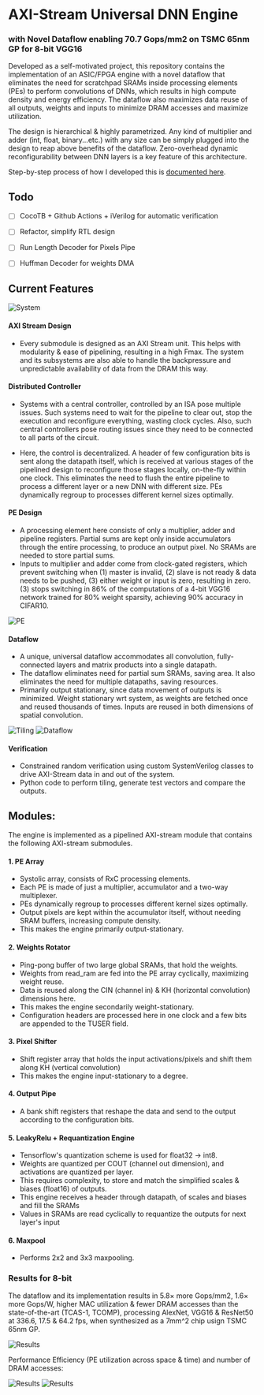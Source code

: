 # AXI-Stream Universal DNN Engine
### with Novel Dataflow enabling 70.7 Gops/mm2 on TSMC 65nm GP for 8-bit VGG16

Developed as a self-motivated project, this repository contains the implementation of an ASIC/FPGA engine with a novel dataflow that eliminates the need for scratchpad SRAMs inside processing elements (PEs) to perform convolutions of DNNs, which results in high compute density and energy efficiency. The dataflow also maximizes data reuse of all outputs, weights and inputs to minimize DRAM accesses and maximize utilization.

The design is hierarchical & highly parametrized. Any kind of multiplier and adder (int, float, binary...etc.) with any size can be simply plugged into the design to reap above benefits of the dataflow. Zero-overhead dynamic reconfigurability between DNN layers is a key feature of this architecture.

Step-by-step process of how I developed this is [documented here](https://aba-blog.xyz/dnn-to-chip-1/index.html).

## Todo

- [ ] CocoTB + Github Actions + iVerilog for automatic verification
- [ ] Refactor, simplify RTL design
- [ ] Run Length Decoder for Pixels Pipe
- [ ] Huffman Decoder for weights DMA


## Current Features

![System](docs/sys.PNG)

#### AXI Stream Design

* Every submodule is designed as an AXI Stream unit. This helps with modularity & ease of pipelining, resulting in a high Fmax. The system and its subsystems are also able to handle the backpressure and unpredictable availability of data from the DRAM this way.

#### Distributed Controller

* Systems with a central controller, controlled by an ISA pose multiple issues. Such systems need to wait for the pipeline to clear out, stop the execution and reconfigure everything, wasting clock cycles. Also, such central controllers pose routing issues since they need to be connected to all parts of the circuit. 

* Here, the control is decentralized. A header of few configuration bits is sent along the datapath itself, which is received at various stages of the pipelined design to reconfigure those stages locally, on-the-fly within one clock. This eliminates the need to flush the entire pipeline to process a different layer or a new DNN with different size. PEs dynamically regroup to processes different kernel sizes optimally.

#### PE Design

* A processing element here consists of only a multiplier, adder and pipeline registers. Partial sums are kept only inside accumulators through the entire processing, to produce an output pixel. No SRAMs are needed to store partial sums.
* Inputs to multiplier and adder come from clock-gated registers, which prevent switching when (1) master is invalid, (2) slave is not ready & data needs to be pushed, (3) either weight or input is zero, resulting in zero. (3) stops switching in 86% of the computations of a 4-bit VGG16 network trained for 80% weight sparsity, achieving 90% accuracy in CIFAR10.

![PE](docs/pe.PNG)


#### Dataflow

* A unique, universal dataflow accommodates all convolution, fully-connected layers and matrix products into a single datapath. 
* The dataflow eliminates need for partial sum SRAMs, saving area. It also eliminates the need for multiple datapaths, saving resources.
* Primarily output stationary, since data movement of outputs is minimized. Weight stationary wrt system, as weights are fetched once and reused thousands of times. Inputs are reused in both dimensions of spatial convolution.

![Tiling](docs/tiling.PNG)
![Dataflow](docs/dataflow.PNG)

#### Verification

* Constrained random verification using custom SystemVerilog classes to drive AXI-Stream data in and out of the system.
* Python code to perform tiling, generate test vectors and compare the outputs.


## Modules:

The engine is implemented as a pipelined AXI-stream module that contains the following AXI-stream submodules.

#### 1. PE Array 

* Systolic array, consists of RxC processing elements.
* Each PE is made of just a multiplier, accumulator and a two-way multiplexer. 
* PEs dynamically regroup to processes different kernel sizes optimally.
* Output pixels are kept within the accumulator itself, without needing SRAM buffers, increasing compute density.
* This makes the engine primarily output-stationary.

#### 2. Weights Rotator 

* Ping-pong buffer of two large global SRAMs, that hold the weights.
* Weights from read_ram are fed into the PE array cyclically, maximizing weight reuse.
* Data is reused along the CIN (channel in) & KH (horizontal convolution) dimensions here.
* This makes the engine secondarily weight-stationary.
* Configuration headers are processed here in one clock and a few bits are appended to the TUSER field.

#### 3. Pixel Shifter 

* Shift register array that holds the input activations/pixels and shift them along KH (vertical convolution)
* This makes the engine input-stationary to a degree.

#### 4. Output Pipe 

* A bank shift registers that reshape the data and send to the output according to the configuration bits.

#### 5. LeakyRelu + Requantization Engine 

* Tensorflow's quantization scheme is used for float32 -> int8.
* Weights are quantized per COUT (channel out dimension), and activations are quantized per layer.
* This requires complexity, to store and match the simplified scales & biases (float16) of outputs.
* This engine receives a header through datapath, of scales and biases and fill the SRAMs
* Values in SRAMs are read cyclically to requantize the outputs for next layer's input

#### 6. Maxpool

* Performs 2x2 and 3x3 maxpooling.

<!-- ## Analysis -->

### Results for 8-bit

The dataflow and its implementation results in 5.8× more Gops/mm2, 1.6× more Gops/W, higher MAC utilization & fewer DRAM accesses than the state-of-the-art (TCAS-1, TCOMP), processing AlexNet, VGG16 & ResNet50 at 336.6, 17.5 & 64.2 fps, when synthesized as a 7mm^2 chip usign TSMC 65nm GP.

![Results](docs/results.png)

Performance Efficiency (PE utilization across space & time) and number of DRAM accesses:

![Results](docs/perf.png)
![Results](docs/memory.png)